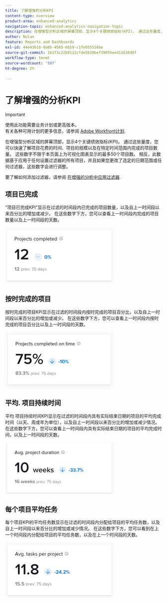 ```yaml
---
title: 了解增强的分析KPI
content-type: overview
product-area: enhanced-analytics
navigation-topic: enhanced-analytics-navigation-topic
description: 在增强型分析区域的屏幕顶部，显示4个关键绩效指标(KPI)。 通过这些量度，您可以快速了解项目花费的时间、项目的规模以及在特定时间范围内完成的项目数量。 这些数字不限于本页面上为可视化图表显示的最多50个项目数。 相反，此数据基于应用于任何设置过滤器的所有项目，并且如果您更改了选定的日期范围或任何过滤器，这些数字会进行调整。
author: Nolan
feature: Reports and Dashboards
exl-id: 44e43618-9a0b-4585-8659-c1fe055516be
source-git-commit: 1b1f3c22b8112cfde5b10bef39076eed11630d0f
workflow-type: tm+mt
source-wordcount: '507'
ht-degree: 2%

---
```


# 了解增强的分析KPI

>[!IMPORTANT]
>
>使用此功能需要业务计划或更高版本。\
>有关各种可用计划的更多信息，请参阅 [Adobe Workfront计划](https://www.workfront.com/plans).

在增强型分析区域的屏幕顶部，显示4个关键绩效指标(KPI)。 通过这些量度，您可以快速了解项目花费的时间、项目的规模以及在特定时间范围内完成的项目数量。 这些数字不限于本页面上为可视化图表显示的最多50个项目数。 相反，此数据基于应用于任何设置过滤器的所有项目，并且如果您更改了选定的日期范围或任何过滤器，这些数字会进行调整。

要了解如何添加过滤器，请参阅 [在增强的分析中应用过滤器](../enhanced-analytics/use-enhanced-analytics-filters.md).

## 项目已完成

“项目已完成KPI”显示在过滤的时间段内已完成的项目数量，以及自上一时间段以来百分比的增加或减少。 在这些数字下方，您可以查看上一时间段内完成的项目数量以及上一时间段的天数。

![](assets/kpi-projects-completed-350x182.png)

## 按时完成的项目

按时完成的项目KPI显示在过滤的时间段内按时完成的项目百分比，以及自上一时间段以来百分比的增加或减少。 在这些数字下方，您可以查看上一时间段内按时完成的项目百分比以及上一时间段的天数。

![](assets/kpi-projects-completed-on-time-350x180.png)

## 平均. 项目持续时间

平均 项目持续时间KPI显示在过滤的时间段内具有实际结束日期的项目的平均完成时间（以天、周或年为单位），以及自上一时间段以来百分比的增加或减少情况。 在这些数字下方，您可以查看上一时间段内具有实际结束日期的项目的平均完成时间，以及上一时间段的天数。

![](assets/kpi-avg.-project-duration-350x168.png)

## 每个项目平均任务

每个项目KPI的平均任务数显示在过滤的时间段内分配给项目的平均任务数，以及自上一时间段以来百分比的增加或减少情况。 在这些数字下方，您可以看到在上一个时间段内分配给项目的平均任务数，以及在上一个时间段的天数。

![](assets/kpi-average-tasks-per-project-350x179.png)
